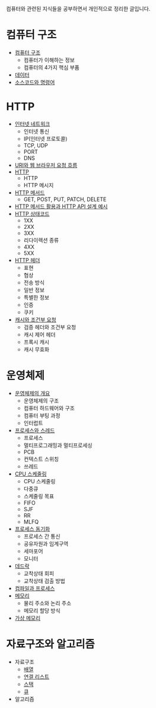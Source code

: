 컴퓨터와 관련된 지식들을 공부하면서 개인적으로 정리한 글입니다.

# 컴퓨터 구조
- [컴퓨터 구조](https://github.com/skcy1515/Programming-Study/tree/main/Computer%20Knowledge/Computer%20Structure)
  - 컴퓨터가 이해하는 정보
  - 컴퓨터의 4가지 핵심 부품
- [데이터](https://github.com/skcy1515/Programming-Study/tree/main/Computer%20Knowledge/Computer%20Structure/Data)
- [소스코드와 명령어](https://github.com/skcy1515/Programming-Study/tree/main/Computer%20Knowledge/Computer%20Structure/Source%20code%20and%20Command)

# HTTP
- [인터넷 네트워크](https://github.com/skcy1515/Programming-Study/tree/main/Computer%20Knowledge/HTTP/Internet%20Network)
  - 인터넷 통신
  - IP(인터넷 프로토콜)
  - TCP, UDP
  - PORT
  - DNS
- [URI와 웹 브라우저 요청 흐름](https://github.com/skcy1515/Programming-Study/tree/main/Computer%20Knowledge/HTTP/URI)
- [HTTP](https://github.com/skcy1515/Programming-Study/tree/main/Computer%20Knowledge/HTTP/HTTP)
  - HTTP
  - HTTP 메시지
- [HTTP 메서드](https://github.com/skcy1515/Programming-Study/tree/main/Computer%20Knowledge/HTTP/HTTP%20Method)
  - GET, POST, PUT, PATCH, DELETE
- [HTTP 메서드 활용과 HTTP API 설계 예시](https://github.com/skcy1515/Programming-Study/tree/main/Computer%20Knowledge/HTTP/HTTP%20Method%20Uses)
- [HTTP 상태코드](https://github.com/skcy1515/Programming-Study/tree/main/Computer%20Knowledge/HTTP/HTTP%20Status)
  - 1XX
  - 2XX
  - 3XX
  - 리다이렉션 종류
  - 4XX
  - 5XX
- [HTTP 헤더](https://github.com/skcy1515/Programming-Study/tree/main/Computer%20Knowledge/HTTP/HTTP%20Header)
  - 표현
  - 협상
  - 전송 방식
  - 일반 정보
  - 특별한 정보
  - 인증
  - 쿠키
- [캐시와 조건부 요청](https://github.com/skcy1515/Programming-Study/tree/main/Computer%20Knowledge/HTTP/Cache)
  - 검증 헤더와 조건부 요청
  - 캐시 제어 헤더
  - 프록시 캐시
  - 캐시 무효화

# 운영체제
- [운영체제의 개요](https://github.com/skcy1515/Programming-Study/tree/main/Computer%20Knowledge/Operating%20System)
  - 운영체제의 구조
  - 컴퓨터 하드웨어와 구조
  - 컴퓨터 부팅 과정
  - 인터럽트
- [프로세스와 스레드](https://github.com/skcy1515/Programming-Study/tree/main/Computer%20Knowledge/Operating%20System/process%20and%20thread)
  - 프로세스
  - 멀티프로그래밍과 멀티프로세싱
  - PCB
  - 컨텍스트 스위칭
  - 쓰레드
- [CPU 스케줄링](https://github.com/skcy1515/Programming-Study/tree/main/Computer%20Knowledge/Operating%20System/CPU%20Scheduling)
  - CPU 스케줄링
  - 다중큐
  - 스케줄링 목표
  - FIFO
  - SJF
  - RR
  - MLFQ
- [프로세스 동기화](https://github.com/skcy1515/Programming-Study/tree/main/Computer%20Knowledge/Operating%20System/Process%20Synchronization)
  - 프로세스 간 통신
  - 공유자원과 임계구역
  - 세마포어
  - 모니터
- [데드락](https://github.com/skcy1515/Programming-Study/tree/main/Computer%20Knowledge/Operating%20System/Deadlock)
  - 교착상태 회피
  - 교착상태 검출 방법
- [컴파일과 프로세스](https://github.com/skcy1515/Programming-Study/tree/main/Computer%20Knowledge/Operating%20System/Compile%20and%20Process)
- [메모리](https://github.com/skcy1515/Programming-Study/tree/main/Computer%20Knowledge/Operating%20System/Memory)
  - 물리 주소와 논리 주소
  - 메모리 할당 방식
- [가상 메모리](https://github.com/skcy1515/Programming-Study/tree/main/Computer%20Knowledge/Operating%20System/Virtual%20Memory)

# 자료구조와 알고리즘
- 자료구조
  - [배열](https://github.com/skcy1515/Programming-Study/tree/main/Computer%20Knowledge/Data-Structure%20%26%20Algorithm/Data%20Structure/Array)
  - [연결 리스트](https://github.com/skcy1515/Programming-Study/tree/main/Computer%20Knowledge/Data-Structure%20%26%20Algorithm/Data%20Structure/Linked%20list)
  - [스택](https://github.com/skcy1515/Programming-Study/tree/main/Computer%20Knowledge/Data-Structure%20%26%20Algorithm/Data%20Structure/Stack)
  - [큐](https://github.com/skcy1515/Programming-Study/tree/main/Computer%20Knowledge/Data-Structure%20%26%20Algorithm/Data%20Structure/Queue)
- 알고리즘
